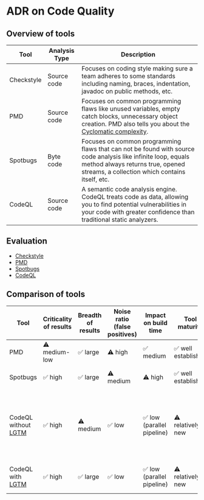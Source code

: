 # ADR on Code Quality

## Overview of tools

| Tool       | Analysis Type | Description                                                                                                                                                                                                            |
|------------|---------------|------------------------------------------------------------------------------------------------------------------------------------------------------------------------------------------------------------------------|
| Checkstyle | Source code   | Focuses on coding style making sure a team adheres to some standards including naming, braces, indentation, javadoc on public methods, etc.                                                                            |
| PMD        | Source code   | Focuses on common programming flaws like unused variables, empty catch blocks, unnecessary object creation. PMD also tells you about the [Cyclomatic complexity](https://en.wikipedia.org/wiki/Cyclomatic_complexity). |
| Spotbugs   | Byte code     | Focuses on common programming flaws that can not be found with source code analysis like infinite loop, equals method always returns true, opened streams, a collection which contains itself, etc.                    |
| CodeQL     | Source code   | A semantic code analysis engine. CodeQL treats code as data, allowing you to find potential vulnerabilities in your code with greater confidence than traditional static analyzers.                                    |

## Evaluation

- [Checkstyle](CHECKSTYLE.md)
- [PMD](PMD.md)
- [Spotbugs](SPOTBUGS.md)
- [CodeQL](CODEQL.md)

## Comparison of tools

| Tool                                     | Criticality of results | Breadth of results | Noise ratio (false positives) | Impact on build time      | Tool maturity      | Comments                                                                                            |
|------------------------------------------|------------------------|--------------------|-------------------------------|---------------------------|--------------------|-----------------------------------------------------------------------------------------------------|
| PMD                                      | ⚠️ medium-low          | ✅ large            | ⚠️ high                       | ✅ medium                  | ✅ well established | ⚠️ Requires usage of IDE plugin                                                                     | 
| Spotbugs                                 | ✅ high                 | ✅ large            | ⚠️ medium                     | ⚠️ high                   | ✅ well established | ⚠️ Requires usage of IDE plugin                                                                     |
| CodeQL without [LGTM](https://lgtm.com/) | ✅ high                 | ⚠️ medium          | ✅ low                         | ✅ low (parallel pipeline) | ⚠️ relatively new  | ⚠️ Only few security rules<br/> ⚠️ Does not support suppressions <br/> ✅ Already in use in EDC repo |
| CodeQL with [LGTM](https://lgtm.com/)    | ✅ high                 | ✅ large            | ✅ low                         | ✅ low (parallel pipeline) | ⚠️ relatively new  | ⚠️ Dependency to external tool                                                                      |
